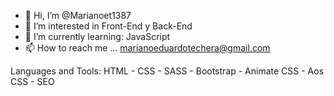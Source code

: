 - 👋 Hi, I’m @Marianoet1387
- 👀 I’m interested in Front-End y Back-End
- 🌱 I’m currently learning: JavaScript
- 📫 How to reach me ... marianoeduardotechera@gmail.com

Languages and Tools:
HTML - CSS - SASS - Bootstrap - Animate CSS - Aos CSS - SEO
